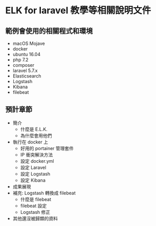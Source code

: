 # ELK for laravel 教學等相關說明文件

## 範例會使用的相關程式和環境

* macOS Mojave
* docker
* ubuntu 16.04
* php 7.2
* composer
* laravel 5.7.x
* Elasticsearch
* Logstash
* Kibana 
* filebeat

## 預計章節

* 簡介
    * 什麼是 E.L.K.
    * 為什麼會用他們
* 執行在 docker 上
    * 好用的 portainer 管理套件
    * IP 衝突解決方法
    * 設定 docker.yml
    * 設定 Laravel
    * 設定 Logstash
    * 設定 Kibana
* 成果展現
* 補充: Logstash 轉換成 filebeat
    * 什麼是 filebeat
    * filebeat 設定
    * Logstash 修正
* 其他還沒被歸類的資料